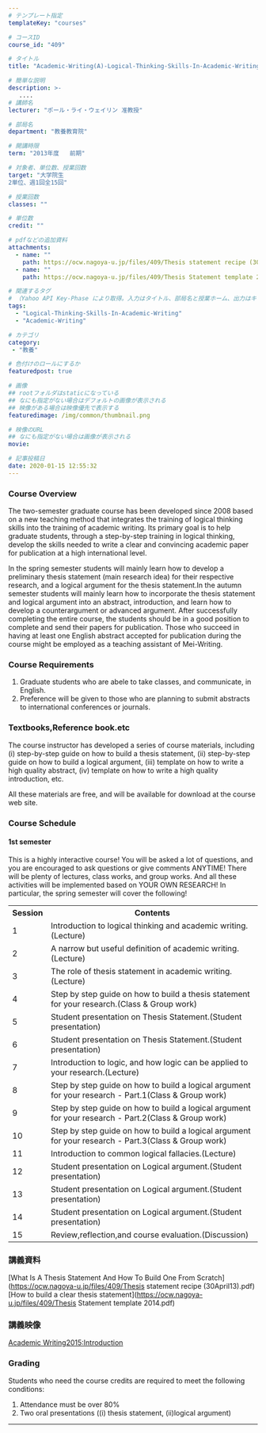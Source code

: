 ```yaml
---
# テンプレート指定
templateKey: "courses"

# コースID
course_id: "409"

# タイトル
title: "Academic-Writing(A)-Logical-Thinking-Skills-In-Academic-Writing-2013"

# 簡単な説明
description: >-
   ....
# 講師名
lecturer: "ポール・ライ・ウェイリン 准教授"

# 部局名
department: "教養教育院"

# 開講時限
term: "2013年度	前期"

# 対象者、単位数、授業回数
target: "大学院生
2単位、週1回全15回"

# 授業回数
classes: ""

# 単位数
credit: ""

# pdfなどの追加資料
attachments:
  - name: "" 
    path: https://ocw.nagoya-u.jp/files/409/Thesis statement recipe (30April13).pdf
  - name: "" 
    path: https://ocw.nagoya-u.jp/files/409/Thesis Statement template 2014.pdf

# 関連するタグ
# （Yahoo API Key-Phase により取得。入力はタイトル、部局名と授業ホーム、出力はキーフレーズ（tags））
tags:
  - "Logical-Thinking-Skills-In-Academic-Writing"
  - "Academic-Writing"

# カテゴリ
category:
 - "教養"

# 色付けのロールにするか
featuredpost: true

# 画像
## rootフォルダはstaticになっている
## なにも指定がない場合はデフォルトの画像が表示される
## 映像がある場合は映像優先で表示する
featuredimage: /img/common/thumbnail.png

# 映像のURL
## なにも指定がない場合は画像が表示される
movie: 

# 記事投稿日
date: 2020-01-15 12:55:32
---
```


### Course Overview

The two-semester graduate course has been developed since 2008 based on a new teaching method that integrates the training of logical thinking skills into the training of academic writing. Its primary goal is to help graduate students, through a step-by-step training in logical thinking, develop the skills needed to write a clear and convincing academic paper for publication at a high international level.

In the spring semester students will mainly learn how to develop a preliminary thesis statement (main research idea) for their respective research, and a logical argument for the thesis statement.In the autumn semester students will mainly learn how to incorporate the thesis statement and logical argument into an abstract, introduction, and learn how to develop a counterargument or advanced argument. After successfully completing the entire course, the students should be in a good position to complete and send their papers for publication. Those who succeed in having at least one English abstract accepted for publication during the course might be employed as a teaching assistant of Mei-Writing.








### Course Requirements

1. Graduate students who are abele to take classes, and communicate, in English.
2. Preference will be given to those who are planning to submit abstracts to international conferences or journals.

### Textbooks,Reference book.etc

The course instructor has developed a series of course materials, including (i) step-by-step guide on how to build a thesis statement, (ii) step-by-step guide on how to build a logical argument, (iii) template on how to write a high quality abstract, (iv) template on how to write a high quality introduction, etc.

All these materials are free, and will be available for download at the course web site.


<h3>Course Schedule</h3>
<h4>1st semester</h4>
<p>
This is a highly interactive course! You will be asked a lot of questions, and you are encouraged to ask questions or give comments ANYTIME! There will be plenty of lectures, class works, and group works. And all these activities will be implemented based on YOUR OWN RESEARCH! In particular, the spring semester will cover the following!
</p>

<table class="basic" width="485">
<tr>
<th width="20" class="center">Session</th>
<th width="465" class="center">Contents</th>
</tr>

<tr>
<td width="20" class="center">1</td>
<td width="465">Introduction to logical thinking and academic writing.<span class="i">(Lecture)</span class="i"></td>
</tr>

<tr>
<td width="20" class="center">2</td>
<td width="465">A narrow but useful definition of academic writing.<span class="i">(Lecture)</span class="i"></td>
</tr>

<tr>
<td width="20" class="center">3</td>
<td width="465">The role of thesis statement in academic writing.<span class="i">(Lecture)</span class="i"></td>
</tr>

<tr>
<td width="20" class="center">4</td>
<td width="465">Step by step guide on how to build a thesis statement for your research.<span class="i">(Class & Group work)</span class="i"></td>
</tr>

<tr>
<td width="20" class="center">5</td>
<td width="465">Student presentation on Thesis Statement.<span class="i">(Student presentation)</span class="i"></td>
</tr>

<tr>
<td width="20" class="center">6</td>
<td width="465">Student presentation on Thesis Statement.<span class="i">(Student presentation)</span class="i"></td>
</tr>

<tr>
<td width="20" class="center">7</td>
<td width="465">Introduction to logic, and how logic can be applied to your research.<span class="i">(Lecture)</span class="i"></td>
</tr>

<tr>
<td width="20" class="center">8</td>
<td width="465">Step by step guide on how to build a logical argument for your research - Part.1<span class="i">(Class & Group work)</span class="i"></td>
</tr>

<tr>
<td width="20" class="center">9</td>
<td width="465">Step by step guide on how to build a logical argument for your research - Part.2<span class="i">(Class & Group work)</span class="i"></td>
</tr>

<tr>
<td width="20" class="center">10</td>
<td width="465">Step by step guide on how to build a logical argument for your research - Part.3<span class="i">(Class & Group work)</span class="i"></td>
</tr>

<tr>
<td width="20" class="center">11</td>
<td width="465">Introduction to common logical fallacies.<span class="i">(Lecture)</span class="i"></td>
</tr>

<tr>
<td width="20" class="center">12</td>
<td width="465">Student presentation on Logical argument.<span class="i">(Student presentation)</span class="i"></td>
</tr>

<tr>
<td width="20" class="center">13</td>
<td width="465">Student presentation on Logical argument.<span class="i">(Student presentation)</span class="i"></td>
</tr>

<tr>
<td width="20" class="center">14</td>
<td width="465">Student presentation on Logical argument.<span class="i">(Student presentation)</span class="i"></td>
</tr>

<tr>
<td width="20" class="center">15</td>
<td width="465">Review,reflection,and course evaluation.<span class="i">(Discussion)</span class="i"></td>
</tr>

</table>




### 講義資料

[What Is A Thesis Statement And How To Build One From Scratch](https://ocw.nagoya-u.jp/files/409/Thesis statement recipe (30April13).pdf) [How to build a clear thesis statement](https://ocw.nagoya-u.jp/files/409/Thesis Statement template 2014.pdf) 
### 講義映像

<a href="https://nuvideo.media.nagoya-u.ac.jp/embed/4f48418da449dfbbc561ecf755d688fc3b4a7144" target="blank">Academic Writing2015:Introduction</a>





### Grading

Students who need the course credits are required to meet the following conditions:

1. Attendance must be over 80%
2. Two oral presentations ((i) thesis statement, (ii)logical argument)



-----
